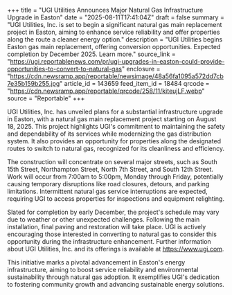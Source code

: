 +++
title = "UGI Utilities Announces Major Natural Gas Infrastructure Upgrade in Easton"
date = "2025-08-11T17:41:04Z"
draft = false
summary = "UGI Utilities, Inc. is set to begin a significant natural gas main replacement project in Easton, aiming to enhance service reliability and offer properties along the route a cleaner energy option."
description = "UGI Utilities begins Easton gas main replacement, offering conversion opportunities. Expected completion by December 2025. Learn more."
source_link = "https://ugi.reportablenews.com/pr/ugi-upgrades-in-easton-could-provide-opportunities-to-convert-to-natural-gas"
enclosure = "https://cdn.newsramp.app/reportable/newsimage/48a56fa1095a572dd7cb7e35b159b255.jpg"
article_id = 143659
feed_item_id = 18484
qrcode = "https://cdn.newsramp.app/reportable/qrcode/258/11/kiteujLF.webp"
source = "Reportable"
+++

<p>UGI Utilities, Inc. has unveiled plans for a substantial infrastructure upgrade in Easton, with a natural gas main replacement project starting on August 18, 2025. This project highlights UGI's commitment to maintaining the safety and dependability of its services while modernizing the gas distribution system. It also provides an opportunity for properties along the designated routes to switch to natural gas, recognized for its cleanliness and efficiency.</p><p>The construction will concentrate on several major streets, such as South 15th Street, Northampton Street, North 7th Street, and South 12th Street. Work will occur from 7:00am to 5:00pm, Monday through Friday, potentially causing temporary disruptions like road closures, detours, and parking limitations. Intermittent natural gas service interruptions are expected, requiring UGI to access properties for inspections and equipment relighting.</p><p>Slated for completion by early December, the project's schedule may vary due to weather or other unexpected challenges. Following the main installation, final paving and restoration will take place. UGI is actively encouraging those interested in converting to natural gas to consider this opportunity during the infrastructure enhancement. Further information about UGI Utilities, Inc. and its offerings is available at <a href='https://www.ugi.com' rel='nofollow' target='_blank'>https://www.ugi.com</a>.</p><p>This initiative marks a pivotal advancement in Easton's energy infrastructure, aiming to boost service reliability and environmental sustainability through natural gas adoption. It exemplifies UGI's dedication to fostering community growth and advancing sustainable energy solutions.</p>